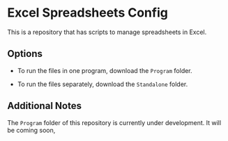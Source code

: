# Excel Spreadsheets Config
This is a repository that has scripts to manage spreadsheets in Excel.

## Options

- To run the files in one program, download the `Program` folder.

- To run the files separately, download the `Standalone` folder.

## Additional Notes

The `Program` folder of this repository is currently under development. It will be coming soon,